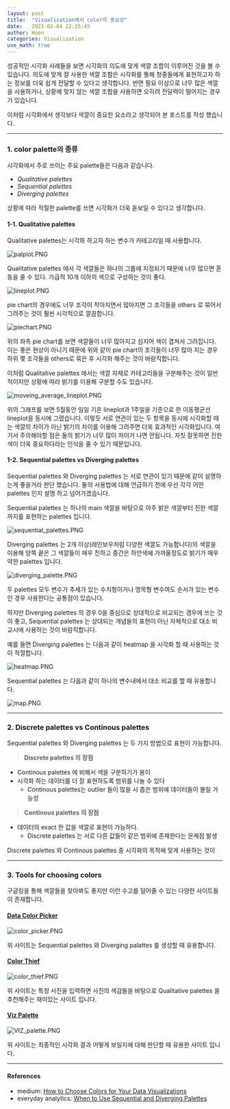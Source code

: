 ```yaml
---
layout: post
title:  "Visualization에서 color의 중요성"
date:   2021-02-04 22:25:45
author: Hoon
categories: Visualization
use_math: true
---
```


성공적인 시각화 사례들을 보면 시각화의 의도에 맞게 색깔 조합이 이루어진 것을 볼 수 있습니다. 의도에 맞게 잘 사용한 색깔 조합은 시각화를 통해 청중들에게 표현하고자 하는 정보를 더욱 쉽게 전달할 수 있다고 생각합니다. 반면 필요 이상으로 너무 많은 색깔을 사용하거나, 상황에 맞지 않는 색깔 조합을 사용하면 오히려 전달력이 떨어지는 경우가 있습니다.

이처럼 시각화에서 생각보다 색깔이 중요한 요소라고 생각되어 본 포스트를 작성 했습니다.

-----

### 1. color palette의 종류

시각화에서 주로 쓰이는 주요 palette들은 다음과 같습니다.

* *Qualitative palettes*
* *Sequential palettes*
* *Diverging palettes*

상황에 따라 적절한 palette를 쓰면 시각화가 더욱 돋보일 수 있다고 생각합니다.

#### 1-1. Qualitative palettes

Qualitative palettes는 시각화 하고자 하는 변수가 카테고리일 때 사용합니다.

![palplot.PNG](https://github.com/hoon-923/hoon-923.github.io/blob/main/_images/Visualization/Visualization_color/palplot.PNG?raw=true)

Qualitative palettes 에서 각 색깔들은 하나의 그룹에 지정되기 때문에 너무 많으면 혼동을 줄 수 있다. 가급적 10개 이하의 색으로 구성하는 것이 좋다.

![lineplot.PNG](https://github.com/hoon-923/hoon-923.github.io/blob/main/_images/Visualization/Visualization_color/lineplot.PNG?raw=true)

pie chart의 경우에도 너무 조각이 작아지면서 많아지면 그 조각들을 others 로 묶어서 그려주는 것이 훨씬 시각적으로 깔끔합니다.

![piechart.PNG](https://github.com/hoon-923/hoon-923.github.io/blob/main/_images/Visualization/Visualization_color/piechart.PNG?raw=true)

위의 좌측 pie chart를 보면 색깔들이 너무 많아지고 심지어 색이 겹쳐서 그려집니다. 이는 좋은 현상이 아니기 때문에 위와 같이 pie chart의 조각들이 너무 많아 지는 경우 하위 몇 조각들을 others로 묶은 후 시각화 해주는 것이 바람직합니다.

이처럼 Qualitative palettes 에서는 색깔 자체로 카테고리들을 구분해주는 것이 일반적이지만 상황에 따라 밝기를 이용해 구분할 수도 있습니다.

![moveing_average_lineplot.PNG](https://github.com/hoon-923/hoon-923.github.io/blob/main/_images/Visualization/Visualization_color/moveing_average_lineplot.PNG?raw=true)

위의 그래프를 보면 5월동안 일일 기온 lineplot과 1주일을 기준으로 한 이동평균선 lineplot을 동시에 그렸습니다. 이렇듯 서로 연관이 있는 두 항목을 동시에 시각화할 때는 색깔의 차이가 아닌 밝기의 차이를 이용해 그려주면 더욱 효과적인 시각화입니다. 여기서 주의해야할 점은 둘의 밝기가 너무 많이 차이가 나면 안됩니다. 자칫 잘못하면 진한 색이 더욱 중요하다라는 인식을 줄 수 있기 때문입니다.

#### 1-2. Sequential palettes vs Diverging palettes

Sequential palettes 와 Diverging palettes 는 서로 연관이 있기 때문에 같이 설명하는게 좋을거라 판단 했습니다. 둘의 사용법에 대해 언급하기 전에 우선 각각 어떤 palettes 인지 설명 하고 넘어가겠습니다.

Sequential palettes 는 하나의 main 색깔을 바탕으로 아주 밝은 색깔부터 진한 색깔까지를 표현하는 palettes 입니다.

![sequential_palettes.PNG](https://github.com/hoon-923/hoon-923.github.io/blob/main/_images/Visualization/Visualization_color/sequential_palettes.PNG?raw=true)

Diverging palettes 는 2개 이상(레인보우처럼 다양한 색깔도 가능합니다)의 색깔을 이용해 양쪽 끝은 그 색깔들이 매우 진하고 중간은 하얀색에 가까울정도로 밝기가 매우 약한 palettes 입니다.

![diverging_palette.PNG](https://github.com/hoon-923/hoon-923.github.io/blob/main/_images/Visualization/Visualization_color/diverging_palette.PNG?raw=true)

두 palettes 모두 변수가 추세가 있는 수치형이거나 명목형 변수여도 순서가 있는 변수인 경우 사용한다는 공통점이 있습니다. 

하지만 Diverging palettes 의 경우 0을 중심으로 상대적으로 비교되는 경우에 쓰는 것이 좋고, Sequential palettes 는 상대되는 개념들의 표현이 아닌 자체적으로 대소 비교시에 사용하는 것이 바람직합니다.

예를 들면 Diverging palettes 는 다음과 같이 heatmap 을 시각화 할 때 사용하는 것이 적절합니다. 

![heatmap.PNG](https://github.com/hoon-923/hoon-923.github.io/blob/main/_images/Visualization/Visualization_color/heatmap.PNG?raw=true)



Sequential palettes 는 다음과 같이 하나의 변수내에서 대소 비교를 할 때 유용합니다.

![map.PNG](https://github.com/hoon-923/hoon-923.github.io/blob/main/_images/Visualization/Visualization_color/map.PNG?raw=true)

----

### 2. Discrete palettes vs Continous palettes

 Sequential palettes 와 Diverging palettes 는 두 가지 방법으로 표현이 가능합니다. 



>  **Discrete palettes 의 장점**

* Continous palettes 에 비해서 색을 구분하기가 용이
* 시각화 하는 데이터를 더 잘 표현하도록 범위를 나눌 수 있다
  - Continous palettes는 outlier 들이 많을 시 좁은 범위에 데이터들이 몰릴 가능성



> **Continous palettes 의 장점**

* 데이터의 exact 한 값을 색깔로 표현이 가능하다.
  - Discrete palettes 는 서로 다른 값들이 같은 범위에 존재한다는 문제점 발생



Discrete palettes 와 Continous palettes 중 시각화의 목적에 맞게 사용하는 것이 

----

### 3. Tools for choosing colors

구글링을 통해 색깔들을 찾아봐도 좋지만 이런 수고를 덜어줄 수 있는 다양한 사이트들이 존재합니다.

#### [Data Color Picker](https://learnui.design/tools/data-color-picker.html)

![color_picker.PNG](https://github.com/hoon-923/hoon-923.github.io/blob/main/_images/Visualization/Visualization_color/color_picker.PNG?raw=true)

위 사이트는 Sequential palettes 와 Diverging palattes 를 생성할 때 유용합니다.

#### [Color Thief](https://lokeshdhakar.com/projects/color-thief/)

![color_thief.PNG](https://github.com/hoon-923/hoon-923.github.io/blob/main/_images/Visualization/Visualization_color/color_thief.PNG?raw=true)

위 사이트는 특정 사진을 입력하면 사진의 색감들을 바탕으로 Qualitative palettes 을 추천해주는 재미있는 사이트 입니다. 

#### [Viz Palette](https://projects.susielu.com/viz-palette)

![VIZ_palette.PNG](https://github.com/hoon-923/hoon-923.github.io/blob/main/_images/Visualization/Visualization_color/VIZ_palette.PNG?raw=true)

위 사이트는 최종적인 시각화 결과 어떻게 보일지에 대해 판단할 때 유용한 사이트 입니다.

-----

#### References

* medium: [How to Choose Colors for Your Data Visualizations](https://medium.com/nightingale/how-to-choose-the-colors-for-your-data-visualizations-50b2557fa335)
* everyday analytics: [When to Use Sequential and Diverging Palettes](https://everydayanalytics.ca/2017/03/when-to-use-sequential-and-diverging-palettes.html)